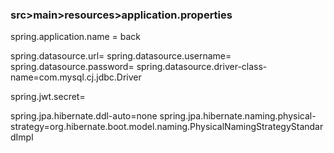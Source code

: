 ### src>main>resources>application.properties

spring.application.name = back

spring.datasource.url=
spring.datasource.username=
spring.datasource.password=
spring.datasource.driver-class-name=com.mysql.cj.jdbc.Driver

spring.jwt.secret=

spring.jpa.hibernate.ddl-auto=none
spring.jpa.hibernate.naming.physical-strategy=org.hibernate.boot.model.naming.PhysicalNamingStrategyStandardImpl
